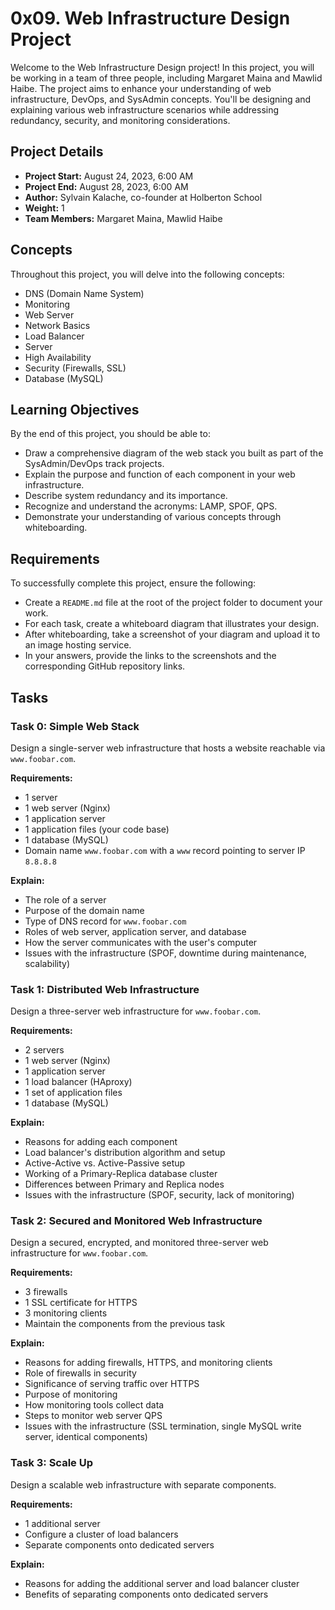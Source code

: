 # 0x09. Web Infrastructure Design Project

Welcome to the Web Infrastructure Design project! In this project, you will be working in a team of three people, including Margaret Maina and Mawlid Haibe. The project aims to enhance your understanding of web infrastructure, DevOps, and SysAdmin concepts. You'll be designing and explaining various web infrastructure scenarios while addressing redundancy, security, and monitoring considerations.

## Project Details

- **Project Start:** August 24, 2023, 6:00 AM
- **Project End:** August 28, 2023, 6:00 AM
- **Author:** Sylvain Kalache, co-founder at Holberton School
- **Weight:** 1
- **Team Members:** Margaret Maina, Mawlid Haibe

## Concepts

Throughout this project, you will delve into the following concepts:

- DNS (Domain Name System)
- Monitoring
- Web Server
- Network Basics
- Load Balancer
- Server
- High Availability
- Security (Firewalls, SSL)
- Database (MySQL)

## Learning Objectives

By the end of this project, you should be able to:

- Draw a comprehensive diagram of the web stack you built as part of the SysAdmin/DevOps track projects.
- Explain the purpose and function of each component in your web infrastructure.
- Describe system redundancy and its importance.
- Recognize and understand the acronyms: LAMP, SPOF, QPS.
- Demonstrate your understanding of various concepts through whiteboarding.

## Requirements

To successfully complete this project, ensure the following:

- Create a `README.md` file at the root of the project folder to document your work.
- For each task, create a whiteboard diagram that illustrates your design.
- After whiteboarding, take a screenshot of your diagram and upload it to an image hosting service.
- In your answers, provide the links to the screenshots and the corresponding GitHub repository links.

## Tasks

### Task 0: Simple Web Stack

Design a single-server web infrastructure that hosts a website reachable via `www.foobar.com`.

**Requirements:**

- 1 server
- 1 web server (Nginx)
- 1 application server
- 1 application files (your code base)
- 1 database (MySQL)
- Domain name `www.foobar.com` with a `www` record pointing to server IP `8.8.8.8`

**Explain:**

- The role of a server
- Purpose of the domain name
- Type of DNS record for `www.foobar.com`
- Roles of web server, application server, and database
- How the server communicates with the user's computer
- Issues with the infrastructure (SPOF, downtime during maintenance, scalability)

### Task 1: Distributed Web Infrastructure

Design a three-server web infrastructure for `www.foobar.com`.

**Requirements:**

- 2 servers
- 1 web server (Nginx)
- 1 application server
- 1 load balancer (HAproxy)
- 1 set of application files
- 1 database (MySQL)

**Explain:**

- Reasons for adding each component
- Load balancer's distribution algorithm and setup
- Active-Active vs. Active-Passive setup
- Working of a Primary-Replica database cluster
- Differences between Primary and Replica nodes
- Issues with the infrastructure (SPOF, security, lack of monitoring)

### Task 2: Secured and Monitored Web Infrastructure

Design a secured, encrypted, and monitored three-server web infrastructure for `www.foobar.com`.

**Requirements:**

- 3 firewalls
- 1 SSL certificate for HTTPS
- 3 monitoring clients
- Maintain the components from the previous task

**Explain:**

- Reasons for adding firewalls, HTTPS, and monitoring clients
- Role of firewalls in security
- Significance of serving traffic over HTTPS
- Purpose of monitoring
- How monitoring tools collect data
- Steps to monitor web server QPS
- Issues with the infrastructure (SSL termination, single MySQL write server, identical components)

### Task 3: Scale Up

Design a scalable web infrastructure with separate components.

**Requirements:**

- 1 additional server
- Configure a cluster of load balancers
- Separate components onto dedicated servers

**Explain:**

- Reasons for adding the additional server and load balancer cluster
- Benefits of separating components onto dedicated servers

